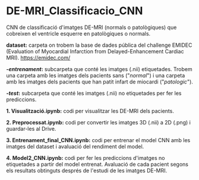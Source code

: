 # DE-MRI_Classificacio_CNN
CNN de classificació d'imatges DE-MRI (normals o patològiques) que cobreixen el ventricle esquerre en patològiques o normals. 

**dataset:** carpeta on trobem la base de dades pública del challenge EMIDEC (Evaluation of Myocardial Infarction from Delayed-Enhancement Cardiac MRI).
  https://emidec.com/
  
   **_-entrenament_:** subcarpeta que conté les imatges (.nii) etiquetades. Trobem una carpeta amb les imatges dels pacients sans ("_normal_") i una carpeta          amb les imatges dels pacients que han patit infart de miocardi ("_patologic_").
       
   **_-test_:** subcarpeta que conté les imatges (.nii) no etiquetades per fer les prediccions.
       

**1. Visualització.ipynb:** codi per visualitzar les DE-MRI dels pacients.
  
**2. Preprocessat.ipynb:** codi per convertir les imatges 3D (.nii) a 2D (.png) i guardar-les al Drive. 
  
**3. Entrenament_final_CNN.ipynb:** codi per entrenar el model CNN amb les imatges del dataset i avaluació del rendiment del model. 
  
**4. Model2_CNN.ipynb:** codi per fer les prediccions d'imatges no etiquetades a partir del model entrenat. Avaluació de cada pacient segons els resultats obtinguts després de l'estudi de les imatges DE-MRI. 

